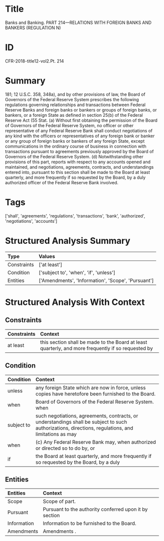 # Title

 Banks and Banking. PART 214—RELATIONS WITH FOREIGN BANKS AND BANKERS (REGULATION N)


# ID

 CFR-2018-title12-vol2.Pt. 214


# Summary

181; 12 U.S.C. 358, 348a), and by other provisions of law, the Board of Governors of the Federal Reserve System prescribes the following regulations governing relationships and transactions between Federal Reserve Banks and foreign banks or bankers or groups of foreign banks, or bankers, or a foreign State as defined in section 25(b) of the Federal Reserve Act (55 Stat.
(a) Without first obtaining the permission of the Board of Governors of the Federal Reserve System, no officer or other representative of any Federal Reserve Bank shall conduct negotiations of any kind with the officers or representatives of any foreign bank or banker or any group of foreign banks or bankers of any foreign State, except communications in the ordinary course of business in connection with transactions pursuant to agreements previously approved by the Board of Governors of the Federal Reserve System.
(d) Notwithstanding other provisions of this part, reports with respect to any accounts opened and maintained, and negotiations, agreements, contracts, and understandings entered into, pursuant to this section shall be made to the Board at least quarterly, and more frequently if so requested by the Board, by a duly authorized officer of the Federal Reserve Bank involved.


# Tags

['shall', 'agreements', 'regulations', 'transactions', 'bank', 'authorized', 'negotiations', 'accounts']


# Structured Analysis Summary

| Type        | Values                                             |
|:------------|:---------------------------------------------------|
| Constraints | ['at least']                                       |
| Condition   | ['subject to', 'when', 'if', 'unless']             |
| Entities    | ['Amendments', 'Information', 'Scope', 'Pursuant'] |


# Structured Analysis With Context

 


## Constraints

| Constraints   | Context                                                                                            |
|:--------------|:---------------------------------------------------------------------------------------------------|
| at least      | this section shall be made to the Board at least quarterly, and more frequently if so requested by |


## Condition

| Condition   | Context                                                                                                                                              |
|:------------|:-----------------------------------------------------------------------------------------------------------------------------------------------------|
| unless      | any foreign State which are now in force, unless  copies have heretofore been furnished to the Board.                                                |
| when        | Board of Governors of the Federal Reserve System. when                                                                                               |
| subject to  | such negotiations, agreements, contracts, or understandings shall be subject to such authorizations, directions, regulations, and limitations as may |
| when        | (c) Any Federal Reserve Bank may,  when authorized or directed so to do by, or                                                                       |
| if          | the Board at least quarterly, and more frequently if so requested by the Board, by a duly                                                            |


## Entities

| Entities    | Context                                                |
|:------------|:-------------------------------------------------------|
| Scope       | Scope  of part.                                        |
| Pursuant    | Pursuant to the authority conferred upon it by section |
| Information | Information  to be furnished to the Board.             |
| Amendments  | Amendments .                                           |


